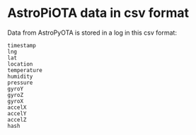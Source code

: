 # AstroPiOTA data in csv format

Data from AstroPyOTA is stored in a log in this csv format:

```
timestamp
lng
lat
location
temperature
humidity
pressure
gyroY
gyroZ
gyroX
accelX
accelY
accelZ
hash
```
